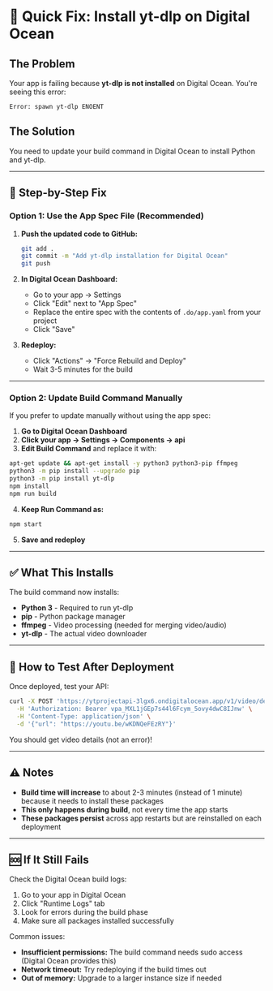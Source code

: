 # 🔧 Quick Fix: Install yt-dlp on Digital Ocean

## The Problem
Your app is failing because **yt-dlp is not installed** on Digital Ocean. You're seeing this error:
```
Error: spawn yt-dlp ENOENT
```

## The Solution
You need to update your build command in Digital Ocean to install Python and yt-dlp.

---

## 📝 Step-by-Step Fix

### Option 1: Use the App Spec File (Recommended)

1. **Push the updated code to GitHub:**
   ```bash
   git add .
   git commit -m "Add yt-dlp installation for Digital Ocean"
   git push
   ```

2. **In Digital Ocean Dashboard:**
   - Go to your app → Settings
   - Click "Edit" next to "App Spec"
   - Replace the entire spec with the contents of `.do/app.yaml` from your project
   - Click "Save"

3. **Redeploy:**
   - Click "Actions" → "Force Rebuild and Deploy"
   - Wait 3-5 minutes for the build

---

### Option 2: Update Build Command Manually

If you prefer to update manually without using the app spec:

1. **Go to Digital Ocean Dashboard**
2. **Click your app → Settings → Components → api**
3. **Edit Build Command** and replace it with:

```bash
apt-get update && apt-get install -y python3 python3-pip ffmpeg
python3 -m pip install --upgrade pip
python3 -m pip install yt-dlp
npm install
npm run build
```

4. **Keep Run Command as:**
```bash
npm start
```

5. **Save and redeploy**

---

## ✅ What This Installs

The build command now installs:
- **Python 3** - Required to run yt-dlp
- **pip** - Python package manager
- **ffmpeg** - Video processing (needed for merging video/audio)
- **yt-dlp** - The actual video downloader

---

## 🧪 How to Test After Deployment

Once deployed, test your API:

```bash
curl -X POST 'https://ytprojectapi-3lgx6.ondigitalocean.app/v1/video/details' \
  -H 'Authorization: Bearer vpa_MXL1jGEp7s44l6Fcym_5ovy4dwC8IJnw' \
  -H 'Content-Type: application/json' \
  -d '{"url": "https://youtu.be/wKDNQeFEzRY"}'
```

You should get video details (not an error)!

---

## ⚠️ Notes

- **Build time will increase** to about 2-3 minutes (instead of 1 minute) because it needs to install these packages
- **This only happens during build**, not every time the app starts
- **These packages persist** across app restarts but are reinstalled on each deployment

---

## 🆘 If It Still Fails

Check the Digital Ocean build logs:
1. Go to your app in Digital Ocean
2. Click "Runtime Logs" tab
3. Look for errors during the build phase
4. Make sure all packages installed successfully

Common issues:
- **Insufficient permissions:** The build command needs sudo access (Digital Ocean provides this)
- **Network timeout:** Try redeploying if the build times out
- **Out of memory:** Upgrade to a larger instance size if needed
